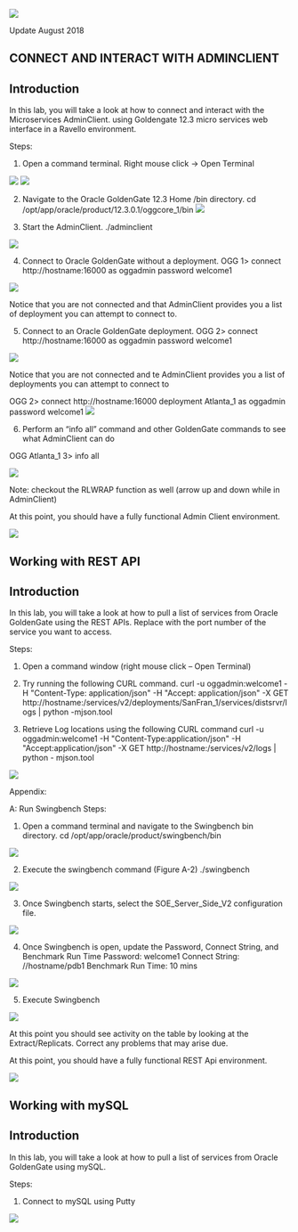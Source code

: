 ![](images/500/Lab500_image100.PNG)

Update August 2018

## CONNECT AND INTERACT WITH ADMINCLIENT
## Introduction

In this lab, you will take a look at how to connect and interact with the Microservices AdminClient. using Goldengate 12.3 micro services web interface in a Ravello environment.


Steps:
1. Open a command terminal.
Right mouse click -> Open Terminal

![](images/500/Lab500_image101.PNG)
![](images/500/Lab500_image102.PNG)

2. Navigate to the Oracle GoldenGate 12.3 Home /bin directory.
cd /opt/app/oracle/product/12.3.0.1/oggcore_1/bin
![](images/500/Lab500_image103.png)

3. Start the AdminClient.
 ./adminclient

![](images/500/Lab500_image104.png)

4. Connect to Oracle GoldenGate without a deployment.
OGG 1> connect http://hostname:16000 as oggadmin password welcome1

![](images/500/Lab500_image104.png)

Notice that you are not connected and that AdminClient provides you a list of deployment you can attempt to connect to.

5. Connect to an Oracle GoldenGate deployment.
OGG 2> connect http://hostname:16000 as oggadmin password welcome1

![](images/500/Lab500_image105.png)

Notice that you are not connected and te AdminClient provides you a list of deployments you can attempt to connect to

OGG 2> connect http://hostname:16000 deployment Atlanta_1
as oggadmin password welcome1
![](images/500/Lab500_image106.png)

6. Perform an “info all” command and other GoldenGate commands to see what
AdminClient can do

OGG Atlanta_1 3> info all

![](images/500/Lab500_image107.png)

Note: checkout the RLWRAP function as well (arrow up and down while in AdminClient)


At this point, you should have a fully functional Admin Client environment. 


![](images/500/Lab502_image100.PNG)

## Working with REST API
## Introduction

In this lab, you will take a look at how to pull a list of services from Oracle GoldenGate using the REST APIs. Replace <port> with the port number of the service you want to access.

Steps:
1. Open a command window (right mouse click – Open Terminal)

2. Try running the following CURL command.
curl -u oggadmin:welcome1 -H "Content-Type: application/json" -H "Accept:
application/json" -X GET
http://hostname:<port>/services/v2/deployments/SanFran_1/services/distsrvr/logs |
python -mjson.tool

3. Retrieve Log locations using the following CURL command
curl -u oggadmin:welcome1 -H "Content-Type:application/json" -H
"Accept:application/json" -X GET http://hostname:<port>/services/v2/logs | python - mjson.tool

![](images/502/Lab502_image101.png)

Appendix:

A: Run Swingbench
Steps:
1. Open a command terminal and navigate to the Swingbench bin directory.
cd /opt/app/oracle/product/swingbench/bin

![](images/502/Lab502_image102.png)

2. Execute the swingbench command (Figure A-2)
./swingbench

![](images/502/Lab502_image103.png)

3. Once Swingbench starts, select the SOE_Server_Side_V2 configuration file.

![](images502/Lab502_image104.png)

4. Once Swingbench is open, update the Password, Connect String, and Benchmark Run
Time
Password: welcome1
Connect String: //hostname/pdb1
Benchmark Run Time: 10 mins

![](images/502/Lab502_image105.png)

5. Execute Swingbench

![](images/502/Lab502_image106.png)

At this point you should see activity on the table by looking at the Extract/Replicats.
Correct any problems that may arise due.

At this point, you should have a fully functional REST Api environment. 



![](images/500/Lab503_image100.PNG)

## Working with mySQL
## Introduction

In this lab, you will take a look at how to pull a list of services from Oracle GoldenGate using mySQL.

Steps:
1. Connect to mySQL using Putty

![](images/500/Lab503_image101.png)
